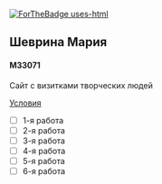 
[![ForTheBadge uses-html](http://ForTheBadge.com/images/badges/uses-html.svg)](http://ForTheBadge.com)
## Шеврина Мария
#### M33071

Сайт с визитками творческих людей

[Условия](https://xrem.github.io/web/)

- [ ] 1-я работа
- [ ] 2-я работа
- [ ] 3-я работа
- [ ] 4-я работа
- [ ] 5-я работа
- [ ] 6-я работа
